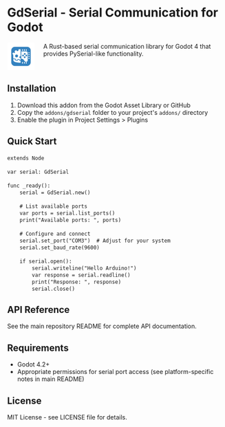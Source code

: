 # GdSerial - Serial Communication for Godot

<img src="icon.png" alt="GdSerial Icon" width="64" height="64" align="left" style="margin-right: 20px;">

A Rust-based serial communication library for Godot 4 that provides PySerial-like functionality.

<br clear="left">

## Installation

1. Download this addon from the Godot Asset Library or GitHub
2. Copy the `addons/gdserial` folder to your project's `addons/` directory
3. Enable the plugin in Project Settings > Plugins

## Quick Start

```gdscript
extends Node

var serial: GdSerial

func _ready():
    serial = GdSerial.new()
    
    # List available ports
    var ports = serial.list_ports()
    print("Available ports: ", ports)
    
    # Configure and connect
    serial.set_port("COM3")  # Adjust for your system
    serial.set_baud_rate(9600)
    
    if serial.open():
        serial.writeline("Hello Arduino!")
        var response = serial.readline()
        print("Response: ", response)
        serial.close()
```

## API Reference

See the main repository README for complete API documentation.

## Requirements

- Godot 4.2+
- Appropriate permissions for serial port access (see platform-specific notes in main README)

## License

MIT License - see LICENSE file for details.